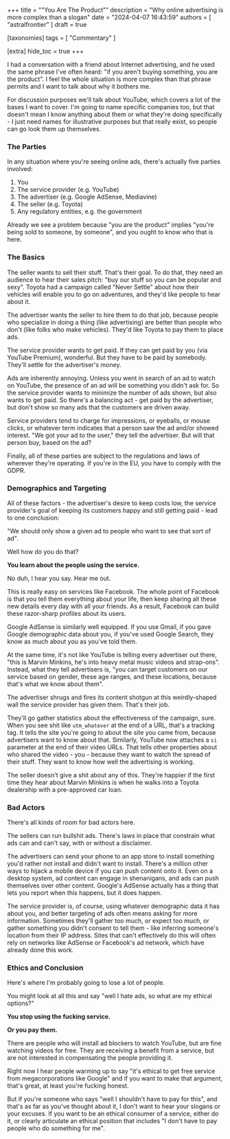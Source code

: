 +++
title = "\"You Are The Product\""
description = "Why online advertising is more complex than a slogan"
date = "2024-04-07 16:43:59"
authors = [ "astralfrontier" ]
draft = true

[taxonomies]
tags = [ "Commentary" ]

[extra]
hide_toc = true
+++

I had a conversation with a friend about Internet advertising, and he used the same phrase I've often heard: "if you aren't buying something, you are the product".
I feel the whole situation is more complex than that phrase permits and I want to talk about why it bothers me.

<!-- more -->

For discussion purposes we'll talk about YouTube, which covers a lot of the bases I want to cover.
I'm going to name specific companies too, but that doesn't mean I know anything about them or what they're doing specifically - I just need names for illustrative purposes
but that really exist, so people can go look them up themselves.

### The Parties

In any situation where you're seeing online ads, there's actually five parties involved:

1. You
2. The service provider (e.g. YouTube)
3. The advertiser (e.g. Google AdSense, Mediavine)
4. The seller (e.g. Toyota)
5. Any regulatory entities, e.g. the government

Already we see a problem because "you are the product" implies "you're being sold to someone, by someone", and you ought to know who that is here.

### The Basics

The seller wants to sell their stuff. That's their goal. To do that, they need an audience to hear their sales pitch: "buy our stuff so you can be popular and sexy".
Toyota had a campaign called "Never Settle" about how their vehicles will enable you to go on adventures, and they'd like people to hear about it.

The advertiser wants the seller to hire them to do that job, because people who specialize in doing a thing (like advertising)
are better than people who don't (like folks who make vehicles). They'd like Toyota to pay them to place ads.

The service provider wants to get paid. If they can get paid by you (via YouTube Premium), wonderful. But they have to be paid by somebody.
They'll settle for the advertiser's money.

Ads are inherently annoying. Unless you went in search of an ad to watch on YouTube, the presence of an ad will be something you didn't ask for.
So the service provider wants to minimize the number of ads shown, but also wants to get paid.
So there's a balancing act - get paid by the advertiser, but don't show so many ads that the customers are driven away.

Service providers tend to charge for impressions, or eyeballs, or mouse clicks, or whatever term indicates that a person saw the ad and/or showed interest.
"We got your ad to the user," they tell the advertiser. But will that person buy, based on the ad?

Finally, all of these parties are subject to the regulations and laws of wherever they're operating. If you're in the EU, you have to comply with the GDPR.

### Demographics and Targeting

All of these factors - the advertiser's desire to keep costs low, the service provider's goal of keeping its customers happy and still getting paid -
lead to one conclusion:

"We should only show a given ad to people who want to see that sort of ad".

Well how do you do that?

**You learn about the people using the service.**

No duh, I hear you say. Hear me out.

This is really easy on services like Facebook. The whole point of Facebook is that you tell them everything about your life,
then keep sharing all these new details every day with all your friends.
As a result, Facebook can build these razor-sharp profiles about its users.

Google AdSense is similarly well equipped. If you use Gmail, if you gave Google demographic data about you,
if you've used Google Search, they know as much about you as you've told them.

At the same time, it's not like YouTube is telling every advertiser out there, "this is Marvin Minkins, he's into
heavy metal music videos and strap-ons".
Instead, what they tell advertisers is, "you can target customers on our service based on gender, these age ranges, and these locations,
because that's what we know about them".

The advertiser shrugs and fires its content shotgun at this weirdly-shaped wall the service provider has given them.
That's their job.

They'll go gather statistics about the effectiveness of the campaign, sure.
When you see shit like `utm_whatever` at the end of a URL, that's a tracking tag.
It tells the site you're going to about the site you came from, because advertisers want to know about that.
Similarly, YouTube now attaches a `si` parameter at the end of their video URLs.
That tells other properties about who shared the video - you - because they want to watch the spread of their stuff.
They want to know how well the advertising is working.

The seller doesn't give a shit about any of this. They're happier if the first time they hear about Marvin Minkins
is when he walks into a Toyota dealership with a pre-approved car loan.

### Bad Actors

There's all kinds of room for bad actors here.

The sellers can run bullshit ads. There's laws in place that constrain what ads can and can't say,
with or without a disclaimer.

The advertisers can send your phone to an app store to install something you'd rather not install and didn't want to install.
There's a million other ways to hijack a mobile device if you can push content onto it.
Even on a desktop system, ad content can engage in shenanigans, and ads can push themselves over other content.
Google's AdSense actually has a thing that lets you report when this happens, but it does happen.

The service provider is, of course, using whatever demographic data it has about you,
and better targeting of ads often means asking for more information.
Sometimes they'll gather too much, or expect too much, or gather something you didn't consent to tell them - like
inferring someone's location from their IP address.
Sites that can't effectively do this will often rely on networks like AdSense or Facebook's ad network,
which have already done this work.

### Ethics and Conclusion

Here's where I'm probably going to lose a lot of people.

You might look at all this and say "well I hate ads, so what are my ethical options?"

**You stop using the fucking service.**

**Or you pay them.**

There are people who will install ad blockers to watch YouTube,
but are fine watching videos for free.
They are receiving a benefit from a service, but are not interested in compensating the people providing it.

Right now I hear people warming up to say "it's ethical to get free service from megacorporations like Google"
and if you want to make that argument, that's great, at least you're fucking honest.

But if you're someone who says "well I shouldn't have to pay for this", and that's as far as you've thought about it,
I don't want to hear your slogans or your excuses.
If you want to be an ethical consumer of a service, either do it,
or clearly articulate an ethical position that includes "I don't have to pay people who do something for me".